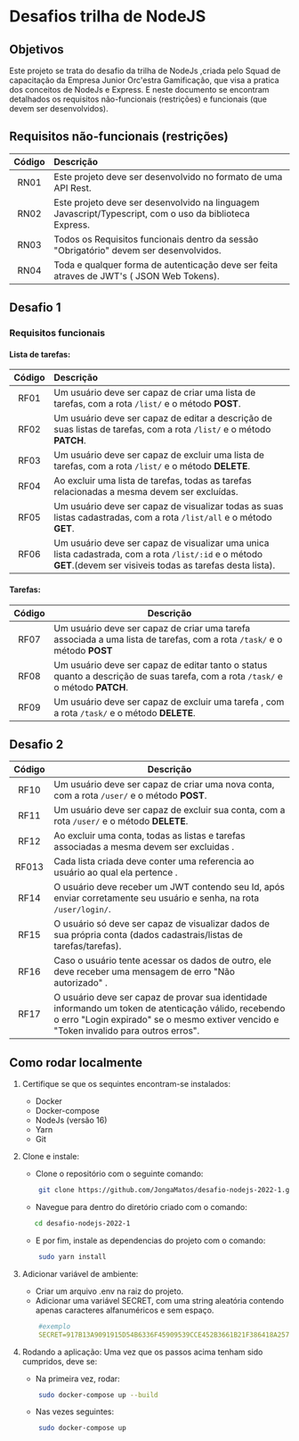 # Desafios trilha de NodeJS 

## Objetivos

Este projeto se trata do desafio da trilha de NodeJs ,criada pelo Squad de capacitação da Empresa Junior Orc'estra Gamificação, que visa a pratica dos conceitos de NodeJs e Express. E neste documento se encontram detalhados os requisitos não-funcionais (restrições) e funcionais (que devem ser desenvolvidos).

## Requisitos não-funcionais (restrições)

| Código | Descrição                                                                                               |
|:------:|:------------------------------------------------------------------------------------------------------- |
|  RN01  | Este projeto deve ser desenvolvido no formato de uma API Rest.                                          |
|  RN02  | Este projeto deve ser desenvolvido na linguagem Javascript/Typescript, com o uso da biblioteca Express. |
|  RN03  | Todos os Requisitos funcionais dentro da sessão "Obrigatório" devem ser desenvolvidos. |
|  RN04  | Toda e qualquer forma de autenticação deve ser feita atraves de JWT's ( JSON Web Tokens). |


## Desafio 1

### Requisitos funcionais


#### Lista de tarefas:

| Código | Descrição                                                    |
| :----: | :----------------------------------------------------------- |
|  RF01  | Um usuário deve ser capaz de criar uma lista de tarefas, com a rota `/list/` e o método **POST**. |
|  RF02  | Um usuário deve ser capaz de editar a descrição de suas listas de tarefas, com a rota `/list/`  e o método **PATCH**. |
|  RF03  | Um usuário deve ser capaz de excluir uma lista de tarefas, com a rota `/list/` e o método **DELETE**. |
|  RF04  | Ao excluir uma lista de tarefas, todas as tarefas relacionadas a mesma devem ser excluídas. |
|  RF05  | Um usuário deve ser capaz de visualizar todas as suas listas cadastradas, com a rota `/list/all` e o método **GET**. |
|  RF06  | Um usuário deve ser capaz de visualizar uma unica lista cadastrada, com a rota `/list/:id` e o método **GET**.(devem ser visiveis todas as tarefas desta lista). |

#### Tarefas:

| Código | Descrição                                                    |
| :----: | ------------------------------------------------------------ |
|  RF07  | Um usuário deve ser capaz de criar uma tarefa associada a uma lista de tarefas, com a rota `/task/` e o método **POST**|
|  RF08  | Um usuário deve ser capaz de editar tanto o status quanto a descrição de suas tarefa, com a rota `/task/` e o método **PATCH**. |
|  RF09  | Um usuário deve ser capaz de excluir uma tarefa , com a rota `/task/` e o método **DELETE**. |


## Desafio 2 

| Código | Descrição                                                                                              |
|:------:| ------------------------------------------------------------------------------------------------------ |
|  RF10  | Um usuário deve ser capaz de criar uma nova conta, com a rota `/user/` e o método **POST**.     |
|  RF11  | Um usuário deve ser capaz de excluir sua conta, com a rota `/user/` e o método **DELETE**.                 |
|  RF12  | Ao excluir uma conta, todas as listas e tarefas associadas a mesma devem ser excluidas .               |
|  RF013 | Cada lista criada deve conter uma referencia ao usuário ao qual ela pertence . |
|  RF14  | O usuário deve receber um JWT contendo seu Id, após enviar corretamente seu usuário e senha, na rota `/user/login/`. |
|  RF15 | O usuário só deve ser capaz de visualizar dados de sua própria conta (dados cadastrais/listas de tarefas/tarefas). |
|  RF16  | Caso o usuário tente acessar os dados de outro, ele deve receber uma mensagem de erro "Não autorizado" . |
|  RF17  | O usuário deve ser capaz de provar sua identidade informando um token de atenticação válido, recebendo o erro "Login expirado" se o mesmo extiver vencido e "Token invalido para outros erros". |


## Como rodar localmente

1. Certifique se que os sequintes encontram-se instalados:
    - Docker
    - Docker-compose
    - NodeJs (versão 16)
    - Yarn
    - Git 
2. Clone e instale:
    - Clone o repositório com o seguinte comando:
    ``` bash
        git clone https://github.com/JongaMatos/desafio-nodejs-2022-1.git
     ```
     - Navegue para dentro do diretório criado com o comando:
     ```bash
        cd desafio-nodejs-2022-1
     ```
    - E por fim, instale as dependencias do projeto com o comando:
    ```bash
        sudo yarn install
    ```
3. Adicionar variável de ambiente:
    - Criar um arquivo .env na raiz do projeto.
    - Adicionar uma variável SECRET, com uma string aleatória contendo apenas caracteres alfanuméricos e sem espaço.
    ```yml
        #exemplo
        SECRET=917B13A9091915D54B6336F45909539CCE452B3661B21F386418A257883B30A

    ```

4. Rodando a aplicação:
    Uma vez que os passos acima tenham sido cumpridos, deve se:
    - Na primeira vez, rodar:
    ```bash
        sudo docker-compose up --build
    ```
    - Nas vezes seguintes:
    ```bash
        sudo docker-compose up
    ```
